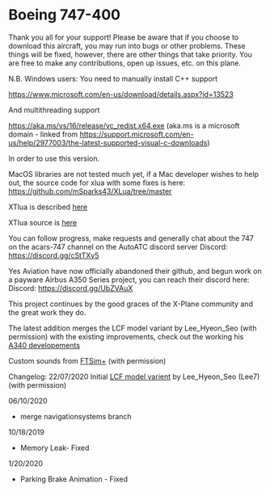 # Boeing 747-400

Thank you all for your support! Please be aware that if you choose to download this aircraft, you may run into bugs or other problems. These things will be fixed, however, there are other things that take priority. You are free to make any contributions, open up issues, etc. on this plane.

N.B. Windows users:
You need to manually install C++ support

https://www.microsoft.com/en-us/download/details.aspx?id=13523

And multithreading support

https://aka.ms/vs/16/release/vc_redist.x64.exe (aka.ms is a microsoft domain - linked from https://support.microsoft.com/en-us/help/2977003/the-latest-supported-visual-c-downloads)

In order to use this version.

MacOS libraries are not tested much yet, if a Mac developer wishes to help out, the source code for xlua with some fixes is here:
https://github.com/mSparks43/XLua/tree/master

XTlua is described [here](https://forums.x-plane.org/index.php?/forums/topic/209883-xtlua-parallel-lua-for-complex-aircraft-systems/)

XTlua source is [here](https://github.com/mSparks43/XLua/tree/xTLua)

You can follow progress, make requests and generally chat about the 747 on the acars-747 channel on the AutoATC discord server
Discord: https://discord.gg/cStTXy5

Yes Aviation have now officially abandoned their github, and begun work on a payware Airbus A350 Series project, you can reach their discord here:
Discord: https://discord.gg/UbZVAuX

This project continues by the good graces of the X-Plane community and the great work they do.

The latest addition merges the LCF model variant by Lee_Hyeon_Seo (with permission) with the existing improvements, check out the working his [A340 developements](https://forums.x-plane.org/index.php?/forums/topic/203381-3d-cockpit-for-a340/&)

Custom sounds from [FTSim+](https://k-akai.blogspot.com/) (with permission)

Changelog:
22/07/2020
Initial [LCF model varient](https://forums.x-plane.org/index.php?/files/file/59248-xplane-boeing-747lcf-dream-lifter/) by Lee_Hyeon_Seo (Lee7) (with permission)

06/10/2020
* merge navigationsystems branch

10/18/2019
* Memory Leak- Fixed

1/20/2020
* Parking Brake Animation - Fixed
